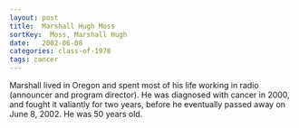 ```yaml
---
layout: post
title:  Marshall Hugh Moss
sortKey:  Moss, Marshall Hugh
date:   2002-06-08
categories: class-of-1970
tags: cancer
---
```

Marshall lived in Oregon and spent most of his life working in radio (announcer and program director). He was diagnosed with cancer in 2000, and fought it valiantly for two years, before he eventually passed away on June 8, 2002. He was 50 years old.
